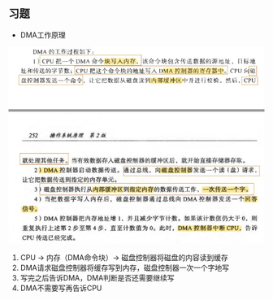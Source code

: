 ## 习题

- DMA工作原理

![DMA工作原理.jpg](../../_img/DMA工作原理.jpg)

1. CPU -> 内存（DMA命令块）-> 磁盘控制器将磁盘的内容读到缓存
2. DMA请求磁盘控制器将缓存写到内存，磁盘控制器一次一个字地写
3. 写完之后告诉DMA，DMA判断是否还需要继续写
4. DMA不需要写再告诉CPU
